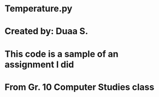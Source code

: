 # Temperature.py
# Created by: Duaa S.
# This code is a sample of an assignment I did
# From Gr. 10 Computer Studies class
